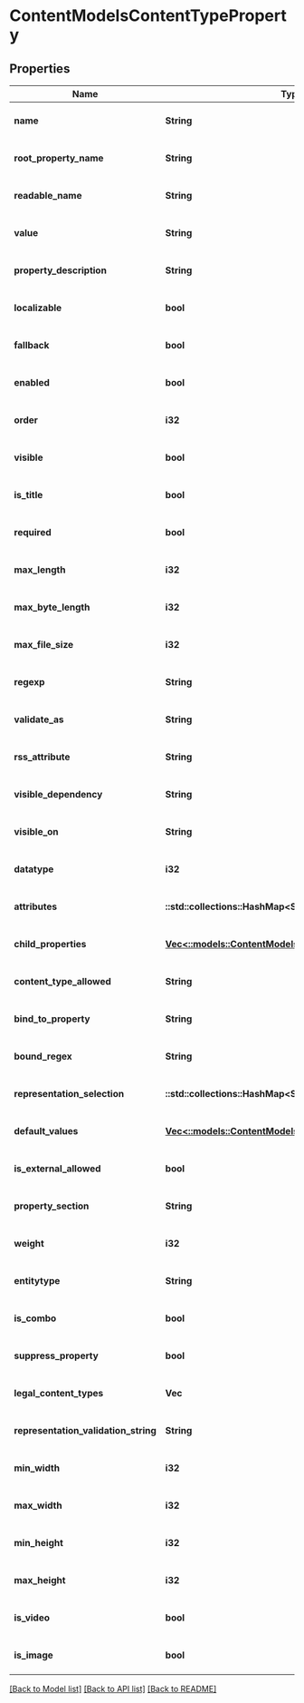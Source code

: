 # ContentModelsContentTypeProperty

## Properties
Name | Type | Description | Notes
------------ | ------------- | ------------- | -------------
**name** | **String** |  | [optional] [default to null]
**root_property_name** | **String** |  | [optional] [default to null]
**readable_name** | **String** |  | [optional] [default to null]
**value** | **String** |  | [optional] [default to null]
**property_description** | **String** |  | [optional] [default to null]
**localizable** | **bool** |  | [optional] [default to null]
**fallback** | **bool** |  | [optional] [default to null]
**enabled** | **bool** |  | [optional] [default to null]
**order** | **i32** |  | [optional] [default to null]
**visible** | **bool** |  | [optional] [default to null]
**is_title** | **bool** |  | [optional] [default to null]
**required** | **bool** |  | [optional] [default to null]
**max_length** | **i32** |  | [optional] [default to null]
**max_byte_length** | **i32** |  | [optional] [default to null]
**max_file_size** | **i32** |  | [optional] [default to null]
**regexp** | **String** |  | [optional] [default to null]
**validate_as** | **String** |  | [optional] [default to null]
**rss_attribute** | **String** |  | [optional] [default to null]
**visible_dependency** | **String** |  | [optional] [default to null]
**visible_on** | **String** |  | [optional] [default to null]
**datatype** | **i32** |  | [optional] [default to null]
**attributes** | **::std::collections::HashMap<String, String>** |  | [optional] [default to null]
**child_properties** | [**Vec<::models::ContentModelsContentTypeProperty>**](Content.Models.ContentTypeProperty.md) |  | [optional] [default to null]
**content_type_allowed** | **String** |  | [optional] [default to null]
**bind_to_property** | **String** |  | [optional] [default to null]
**bound_regex** | **String** |  | [optional] [default to null]
**representation_selection** | **::std::collections::HashMap<String, String>** |  | [optional] [default to null]
**default_values** | [**Vec<::models::ContentModelsContentTypeDefaultValue>**](Content.Models.ContentTypeDefaultValue.md) |  | [optional] [default to null]
**is_external_allowed** | **bool** |  | [optional] [default to null]
**property_section** | **String** |  | [optional] [default to null]
**weight** | **i32** |  | [optional] [default to null]
**entitytype** | **String** |  | [optional] [default to null]
**is_combo** | **bool** |  | [optional] [default to null]
**suppress_property** | **bool** |  | [optional] [default to null]
**legal_content_types** | **Vec<String>** |  | [optional] [default to null]
**representation_validation_string** | **String** |  | [optional] [default to null]
**min_width** | **i32** |  | [optional] [default to null]
**max_width** | **i32** |  | [optional] [default to null]
**min_height** | **i32** |  | [optional] [default to null]
**max_height** | **i32** |  | [optional] [default to null]
**is_video** | **bool** |  | [optional] [default to null]
**is_image** | **bool** |  | [optional] [default to null]

[[Back to Model list]](../README.md#documentation-for-models) [[Back to API list]](../README.md#documentation-for-api-endpoints) [[Back to README]](../README.md)


